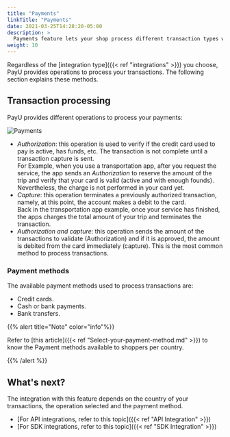 ```yaml
---
title: "Payments"
linkTitle: "Payments"
date: 2021-03-25T14:28:20-05:00
description: >
  Payments feature lets your shop process different transaction types with multiple payment methods.
weight: 10
---
```


Regardless of the [integration type]({{< ref "integrations" >}}) you choose, PayU provides operations to process your transactions. The following section explains these methods.

## Transaction processing
PayU provides different operations to process your payments:

![Payments](/assets/Payments/autorizacionycaptura-en.png)

* *Authorization*: this operation is used to verify if the credit card used to pay is active, has funds, etc. The transaction is not complete until a transaction capture is sent. </br>
For Example, when you use a transportation app, after you request the service, the app sends an _Authorization_ to reserve the amount of the trip and verify that your card is valid (active and with enough founds). Nevertheless, the charge is not performed in your card yet.
* *Capture*: this operation terminates a previously authorized transaction, namely, at this point, the account makes a debit to the card.</br>
Back in the transportation app example, once your service has finished, the apps charges the total amount of your trip and terminates the transaction.
* *Authorization and capture*: this operation sends the amount of the transactions to validate (Authorization) and if it is approved, the amount is debited from the card immediately (capture). This is the most common method to process transactions.

### Payment methods
The available payment methods used to process transactions are:

* Credit cards.
* Cash or bank payments.
* Bank transfers.

{{% alert title="Note" color="info"%}}

Refer to [this article]({{< ref "Select-your-payment-method.md" >}}) to know the Payment methods available to shoppers per country.

{{% /alert %}}

## What's next?
The integration with this feature depends on the country of your transactions, the operation selected and the payment method.

* [For API integrations, refer to this topic]({{< ref "API Integration" >}})
* [For SDK integrations, refer to this topic]({{< ref "SDK Integration" >}})
